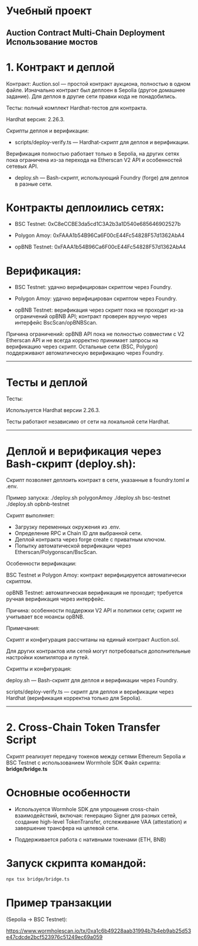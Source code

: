 # Учебный проект

**Auction Contract Multi-Chain Deployment**
**Использование мостов**
---
# 1. Контракт и деплой

Контракт: Auction.sol — простой контракт аукциона, полностью в одном файле.
Изначально контракт был деплоен в Sepolia (другое домашнее задание). Для деплоя в другие сети правки кода не понадобились.

Тесты: полный комплект Hardhat-тестов для контракта.

Hardhat версия: 2.26.3.

Скрипты деплоя и верификации:

- scripts/deploy-verify.ts — Hardhat-скрипт для деплоя и верификации.

Верификация полностью работает только в Sepolia, на других сетях пока ограничена из-за перехода на Etherscan V2 API и особенностей сетевых API.

- deploy.sh — Bash-скрипт, использующий Foundry (forge) для деплоя в разные сети.

# Контракты деплоились сетях:

- BSC Testnet: 0xC8eCCBE3da5cd1C3A2b3a1D540e685646902527b

- Polygon Amoy: 0xFAAA1b54B96Ca6F00cE44Fc54828F57d1362AbA4

- opBNB Testnet: 0xFAAA1b54B96Ca6F00cE44Fc54828F57d1362AbA4

# Верификация:

- BSC Testnet: удачно верифицирован скриптом через Foundry.

- Polygon Amoy: удачно верифицирован скриптом через Foundry.

- opBNB Testnet: верификация через скрипт пока не проходит из-за ограничений opBNB API; контракт проверен вручную через интерфейс BscScan/opBNBScan.

Причина ограничений:
opBNB API пока не полностью совместим с V2 Etherscan API и не всегда корректно 
принимает запросы на верификацию через скрипт.
Остальные сети (BSC, Polygon) поддерживают автоматическую верификацию через Foundry.

---

# Тесты и деплой

Тесты:

Используется Hardhat версии 2.26.3.

Тесты работают независимо от сети на локальной сети Hardhat.

---

# Деплой и верификация через Bash-скрипт (deploy.sh):

Скрипт позволяет деплоить контракт в сети, указанные в foundry.toml и .env.

Пример запуска:
./deploy.sh polygonAmoy
./deploy.sh bsc-testnet
./deploy.sh opbnb-testnet

Скрипт выполняет:

- Загрузку переменных окружения из .env.
- Определение RPC и Chain ID для выбранной сети.
- Деплой контракта через forge create с приватным ключом.
- Попытку автоматической верификации через Etherscan/Polygonscan/BscScan.

Особенности верификации:

BSC Testnet и Polygon Amoy: контракт верифицируется автоматически скриптом.

opBNB Testnet: автоматическая верификация не проходит; требуется ручная верификация через интерфейс.

Причина: особенности поддержки V2 API и политики сети; скрипт не учитывает все нюансы opBNB.

Примечания:

Скрипт и конфигурация рассчитаны на единый контракт Auction.sol.

Для других контрактов или сетей могут потребоваться дополнительные настройки компилятора и путей.

Скрипты и конфигурация:

deploy.sh — Bash-скрипт для деплоя и верификации через Foundry.

scripts/deploy-verify.ts — скрипт для деплоя и верификации через Hardhat (верификация корректна только для Sepolia).

---

# 2. Cross-Chain Token Transfer Script

Cкрипт реализует передачу токенов между сетями Ethereum Sepolia и BSC Testnet с использованием Wormhole SDK
Файл скрипта: **bridge/bridge.ts**

# Основные особенности

- Используется Wormhole SDK для упрощения cross-chain взаимодействий, включая:
    генерацию Signer для разных сетей,
    создание high-level TokenTransfer,
    отслеживание VAA (attestation) и завершение трансфера на целевой сети.

- Поддерживается работа с нативными токенами (ETH, BNB)

# Запуск скрипта командой:

```bash
npx tsx bridge/bridge.ts
```

# Пример транзакции
(Sepolia → BSC Testnet):

https://www.wormholescan.io/tx/0xa1c6b49228aab31994b7b4eb9ab25d53e47cdcde2bcf523976c51249ec69a059
